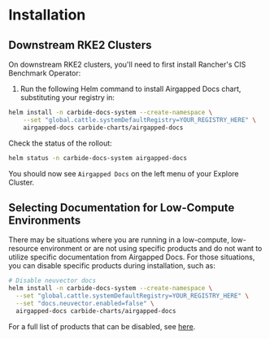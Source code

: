 # Installation

## Downstream RKE2 Clusters

On downstream RKE2 clusters, you'll need to first install Rancher's CIS Benchmark Operator:

1. Run the following Helm command to install Airgapped Docs chart, substituting your registry in:

```bash
helm install -n carbide-docs-system --create-namespace \
    --set "global.cattle.systemDefaultRegistry=YOUR_REGISTRY_HERE" \
    airgapped-docs carbide-charts/airgapped-docs
```

Check the status of the rollout:

```bash
helm status -n carbide-docs-system airgapped-docs
```

You should now see `Airgapped Docs` on the left menu of your Explore Cluster.

## Selecting Documentation for Low-Compute Environments

There may be situations where you are running in a low-compute, low-resource environment or are not using specific products and do not want to utilize specific documentation from Airgapped Docs. For those situations, you can disable specific products during installation, such as:

```bash
# Disable neuvector docs
helm install -n carbide-docs-system --create-namespace \
  --set "global.cattle.systemDefaultRegistry=YOUR_REGISTRY_HERE" \
  --set "docs.neuvector.enabled=false" \
  airgapped-docs carbide-charts/airgapped-docs
```

For a full list of products that can be disabled, see [here](https://github.com/rancherfederal/carbide-charts/blob/main/charts/airgapped-docs/values.yaml).